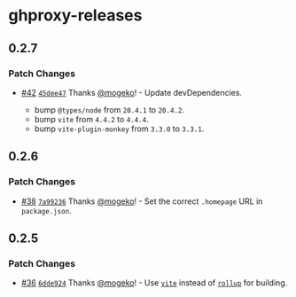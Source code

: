 # ghproxy-releases

## 0.2.7

### Patch Changes

- [#42](https://github.com/mogeko/userscripts/pull/42) [`45dee47`](https://github.com/mogeko/userscripts/commit/45dee4757603df84318b140ba512f16e63fe16b5) Thanks [@mogeko](https://github.com/mogeko)! - Update devDependencies.

  - bump `@types/node` from `20.4.1` to `20.4.2`.
  - bump `vite` from `4.4.2` to `4.4.4`.
  - bump `vite-plugin-monkey` from `3.3.0` to `3.3.1`.

## 0.2.6

### Patch Changes

- [#38](https://github.com/mogeko/userscripts/pull/38) [`7a99236`](https://github.com/mogeko/userscripts/commit/7a992368ba1004c34c5eb41aa63a6895677d8a96) Thanks [@mogeko](https://github.com/mogeko)! - Set the correct `.homepage` URL in `package.json`.

## 0.2.5

### Patch Changes

- [#36](https://github.com/mogeko/userscripts/pull/36) [`6dde924`](https://github.com/mogeko/userscripts/commit/6dde924bdfd527275be16fcad1fb10133111740e) Thanks [@mogeko](https://github.com/mogeko)! - Use [`vite`](https://vitejs.dev) instead of [`rollup`](https://rollupjs.org) for building.
